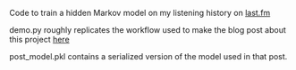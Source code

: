 Code to train a hidden Markov model on my listening history on [last.fm](http://www.last.fm)

demo.py roughly replicates the workflow used to make the blog post about this project [here](https://adeveau.github.io///2017/10/20/hmm_lastfm/)

post_model.pkl contains a serialized version of the model used in that post.
